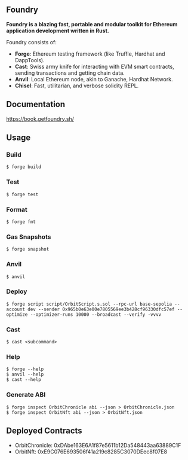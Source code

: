 ## Foundry

**Foundry is a blazing fast, portable and modular toolkit for Ethereum application development written in Rust.**

Foundry consists of:

- **Forge**: Ethereum testing framework (like Truffle, Hardhat and DappTools).
- **Cast**: Swiss army knife for interacting with EVM smart contracts, sending transactions and getting chain data.
- **Anvil**: Local Ethereum node, akin to Ganache, Hardhat Network.
- **Chisel**: Fast, utilitarian, and verbose solidity REPL.

## Documentation

https://book.getfoundry.sh/

## Usage

### Build

```shell
$ forge build
```

### Test

```shell
$ forge test
```

### Format

```shell
$ forge fmt
```

### Gas Snapshots

```shell
$ forge snapshot
```

### Anvil

```shell
$ anvil
```

### Deploy

```shell
$ forge script script/OrbitScript.s.sol --rpc-url base-sepolia --account dev --sender 0x965b0e63e00e7805569ee3b428cf96330dfc57ef --optimize --optimizer-runs 10000 --broadcast --verify -vvvv
```

### Cast

```shell
$ cast <subcommand>
```

### Help

```shell
$ forge --help
$ anvil --help
$ cast --help
```

### Generate ABI

```shell
$ forge inspect OrbitChronicle abi --json > OrbitChronicle.json
$ forge inspect OrbitNft abi --json > OrbitNft.json
```

## Deployed Contracts

- OrbitChronicle: 0xDAbe163E6A1f87e5611b12Da548443aa63889C1F
- OrbitNft: 0xE9C076E693506f41a219c8285C3070DEec8f07E8
